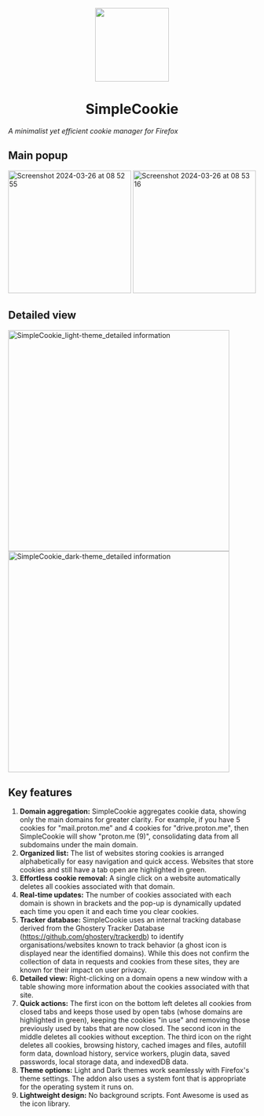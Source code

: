 <p align="center">
<img width="150" src=https://github.com/mickaphd/SimpleCookie/assets/25211018/12ed90c3-2a14-4b9d-8443-13a5846a9950)
</p>
  
<h1 align="center">SimpleCookie</h1></p>
<i>A minimalist yet efficient cookie manager for Firefox</i>

<h2>Main popup</h2>
<img width="250" alt="Screenshot 2024-03-26 at 08 52 55" src="https://github.com/mickaphd/SimpleCookie/assets/25211018/a9833fea-724c-4575-9443-151b3c949e32">
<img width="250" alt="Screenshot 2024-03-26 at 08 53 16" src="https://github.com/mickaphd/SimpleCookie/assets/25211018/3711fd19-a22c-453d-af31-e65ca6016716">

<h2>Detailed view</h2>

<img width="450" alt="SimpleCookie_light-theme_detailed information" src="https://github.com/mickaphd/SimpleCookie/assets/25211018/429f7a5c-9e3b-47ce-b010-853631e020ab">
<img width="450" alt="SimpleCookie_dark-theme_detailed information" src="https://github.com/mickaphd/SimpleCookie/assets/25211018/e11d5dea-3e02-4e33-9eb1-a269327ebccc">

<h2>Key features</h2>

1. <b>Domain aggregation:</b> SimpleCookie aggregates cookie data, showing only the main domains for greater clarity. For example, if you have 5 cookies for "mail.proton.me" and 4 cookies for "drive.proton.me", then SimpleCookie will show "proton.me (9)", consolidating data from all subdomains under the main domain.
1. <b>Organized list:</b> The list of websites storing cookies is arranged alphabetically for easy navigation and quick access. Websites that store cookies and still have a tab open are highlighted in green.
1. <b>Effortless cookie removal:</b> A single click on a website automatically deletes all cookies associated with that domain.
1. <b>Real-time updates:</b> The number of cookies associated with each domain is shown in brackets and the pop-up is dynamically updated each time you open it and each time you clear cookies.
1. <b>Tracker database:</b> SimpleCookie uses an internal tracking database derived from the Ghostery Tracker Database (https://github.com/ghostery/trackerdb) to identify organisations/websites known to track behavior (a ghost icon is displayed near the identified domains). While this does not confirm the collection of data in requests and cookies from these sites, they are known for their impact on user privacy.
1. <b>Detailed view:</b> Right-clicking on a domain opens a new window with a table showing more information about the cookies associated with that site.
1. <b>Quick actions:</b> The first icon on the bottom left deletes all cookies from closed tabs and keeps those used by open tabs (whose domains are highlighted in green), keeping the cookies "in use" and removing those previously used by tabs that are now closed. The second icon in the middle deletes all cookies without exception. The third icon on the right deletes all cookies, browsing history, cached images and files, autofill form data, download history, service workers, plugin data, saved passwords, local storage data, and indexedDB data.
1. <b>Theme options:</b> Light and Dark themes work seamlessly with Firefox's theme settings. The addon also uses a system font that is appropriate for the operating system it runs on.
1. <b>Lightweight design:</b> No background scripts. Font Awesome is used as the icon library.
